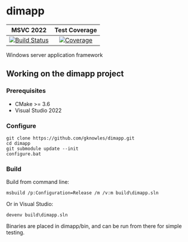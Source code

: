 <!--
Copyright Glen Knowles 2016 - 2025.
Distributed under the Boost Software License, Version 1.0.
-->

# dimapp

| MSVC 2022 | Test Coverage |
| :-------: | :-----------: |
| [![Build Status][ci-badge]][ci-link] | [![Coverage][cov-badge]][cov-link] |

[ci-link]: https://github.com/gknowles/dimapp/actions/workflows/github-build.yml
[ci-badge]: https://github.com/gknowles/dimapp/actions/workflows/github-build.yml/badge.svg

[cov-link]: https://codecov.io/gh/gknowles/dimapp/tree/master
[cov-badge]: https://codecov.io/gh/gknowles/dimapp/branch/master/graph/badge.svg?token=AsZbKqf6lA

Windows server application framework

## Working on the dimapp project
### Prerequisites
* CMake >= 3.6
* Visual Studio 2022

### Configure

~~~ console
git clone https://github.com/gknowles/dimapp.git
cd dimapp
git submodule update --init
configure.bat
~~~

### Build

Build from command line:

~~~ console
msbuild /p:Configuration=Release /m /v:m build\dimapp.sln
~~~

Or in Visual Studio:

~~~ console
devenv build\dimapp.sln
~~~

Binaries are placed in dimapp/bin, and can be run from there for simple
testing.
